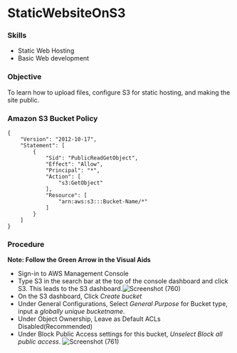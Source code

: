 # StaticWebsiteOnS3
### Skills
* Static Web Hosting
* Basic Web development
### Objective
To learn how to upload files, configure S3 for static hosting, and making the site public.
### Amazon S3 Bucket Policy
```
{
    "Version": "2012-10-17",
    "Statement": [
        {
            "Sid": "PublicReadGetObject",
            "Effect": "Allow",
            "Principal": "*",
            "Action": [
                "s3:GetObject"
            ],
            "Resource": [
                "arn:aws:s3:::Bucket-Name/*"
            ]
        }
    ]
}
```
### Procedure
**Note: Follow the Green Arrow in the Visual Aids**
* Sign-in to AWS Management Console
* Type S3 in the search bar at the top of the console dashboard and click S3. This leads to the S3 dashboard.![Screenshot (760)](https://github.com/user-attachments/assets/e84f5cf8-a6c9-47ae-8767-04fd2edc3c01)
* On the S3 dashboard, Click *Create bucket*
* Under General Configurations, Select *General Purpose* for Bucket type, input a *globally unique bucketname*.
* Under Object Ownership, Leave as Default ACLs Disabled(Recommended)
* Under Block Public Access settings for this bucket, *Unselect Block all public access*.  ![Screenshot (761)](https://github.com/user-attachments/assets/4ba79009-5460-4351-9a7a-460cc2731db5)

